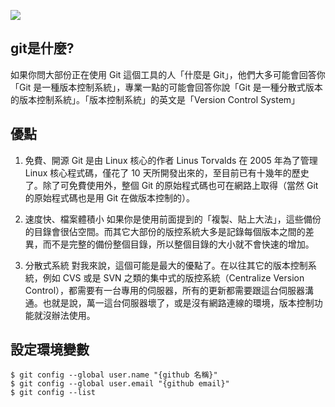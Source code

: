 ![](https://miro.medium.com/max/910/1*A5zK5mklkvqFAA04vtskcg.png)
## git是什麼?
如果你問大部份正在使用 Git 這個工具的人「什麼是 Git」，他們大多可能會回答你「Git 是一種版本控制系統」，專業一點的可能會回答你說「Git 是一種分散式版本的版本控制系統」。「版本控制系統」的英文是「Version Control System」

## 優點
1. 免費、開源
Git 是由 Linux 核心的作者 Linus Torvalds 在 2005 年為了管理 Linux 核心程式碼，僅花了 10 天所開發出來的，至目前已有十幾年的歷史了。除了可免費使用外，整個 Git 的原始程式碼也可在網路上取得（當然 Git 的原始程式碼也是用 Git 在做版本控制的）。

2. 速度快、檔案體積小
如果你是使用前面提到的「複製、貼上大法」，這些備份的目錄會很佔空間。而其它大部份的版控系統大多是記錄每個版本之間的差異，而不是完整的備份整個目錄，所以整個目錄的大小就不會快速的增加。

3. 分散式系統
對我來說，這個可能是最大的優點了。在以往其它的版本控制系統，例如 CVS 或是 SVN 之類的集中式的版控系統（Centralize Version Control），都需要有一台專用的伺服器，所有的更新都需要跟這台伺服器溝通。也就是說，萬一這台伺服器壞了，或是沒有網路連線的環境，版本控制功能就沒辦法使用。

## 設定環境變數
```bash=
$ git config --global user.name "{github 名稱}"
$ git config --global user.email "{github email}"
$ git config --list
```

